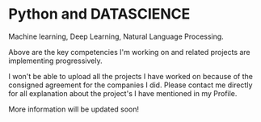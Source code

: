 # Python and DATASCIENCE

Machine learning,
Deep Learning,
Natural Language Processing.
 
Above are the key competencies I'm working on and related projects are implementing progressively.


I won't be able to upload all the projects I have worked on because of the consigned agreement for the companies I did. Please contact me directly for all explanation about the project's I have mentioned in my Profile.

More information will be updated soon!
